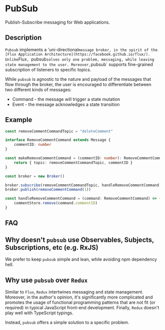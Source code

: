 # PubSub

Publish-Subscribe messaging for Web applications.

## Description

`Pubsub` implements a 'uni-directional` message broker, in the spirit of the [Flux Application Architecture](https://facebook.github.io/flux/). Unlike `Flux`, `pubsub` solves only one problem, messaging, while leaving state management to the user. Moreover, `pubsub` supports fine-grained subscription of listeners to specific topics.

While `pubsub` is agnostic to the nature and payload of the messages that flow through the broker, the user is encouraged to differentiate between two different kinds of messages:

* Command - the message will trigger a state mutation
* Event - the message acknowledges a state transition

## Example

```ts
const removeCommentCommandTopic = "deleteComment"

interface RemoveCommentCommand extends Message {
    commentID: number
}

const makeRemoveCommentCommand = (commentID: number): RemoveCommentCommand => {
    return { topic: removeCommentCommandTopic, commentID }
}

const broker = new Broker()

broker.subscribe(removeCommentCommandTopic, handleRemoveCommentCommand)
broker.publish(removeCommentCommand(1))

const handleRemoveCommentCommand = (command: RemoveCommentCommand) => {
    commentStore.remove(command.commentID)
}
```

## FAQ

## Why doesn't `pubsub` use Observables, Subjects, Subscriptions, etc (e.g. RxJS)

We prefer to keep `pubsub` simple and lean, while avoiding npm dependency hell.

## Why use `pubsub` over `Redux`

Similar to `Flux`, `Redux` intertwines messaging and state management. Moreover, in the author's opinion, it's significantly more complicated and promotes the usage of functional programming patterns that are not fit (or required) in typical JavaScript front-end development. Finally, `Redux` doesn't play well with TypeScript typings.

Instead, `pubsub` offers a simple solution to a specific problem.
